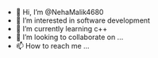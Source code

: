 - 👋 Hi, I’m @NehaMalik4680
- 👀 I’m interested in software development 
- 🌱 I’m currently learning c++
- 💞️ I’m looking to collaborate on ... 
- 📫 How to reach me ...

<!---
NehaMalik4680/NehaMalik4680 is a ✨ special ✨ repository because its `README.md` (this file) appears on your GitHub profile.
You can click the Preview link to take a look at your changes.
--->
